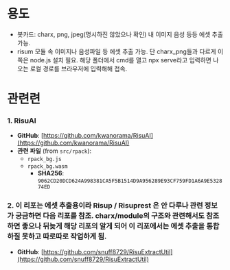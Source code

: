 # 용도
- 봇카드: charx, png, jpeg(명시하진 않았으나 확인) 내 이미지 음성 등등 에셋 추출가능.
- risum 모듈 속 이미지나 음성파일 등 에셋 추출 가능. 단 charx_png들과 다르게 이쪽은 node.js 설치 필요. 해당 폴더에서 cmd를 열고 npx serve라고 입력하면 나오는 로컬 경로를 브라우저에 입력해해 접속.

# 관련련

### 1. RisuAI
- **GitHub**: [https://github.com/kwanorama/RisuAI](https://github.com/kwanorama/RisuAI)
- **관련 파일** (from `src/rpack`):
  - `rpack_bg.js`
  - `rpack_bg.wasm`  
    - **SHA256**: `9062CD20DCD624A998381CA5F5B1514D9A956289E93CF759FD1A6A9E532874ED`


### 2. 이 리포는 에셋 추출용이라 Risup / Risuprest 은 안 다루나 관련 정보가 궁금하면 다음 리포를 참조. charx/module의 구조와  관련해서도 참조하면 좋으나 뒤늦게 해당 리포의 알게 되어 이 리포에서는 에셋 추출을 통합하질 못하고 따로따로 작업하게 됨.
- **GitHub**: [https://github.com/snuff8729/RisuExtractUtil](https://github.com/snuff8729/RisuExtractUtil)
